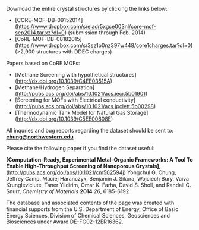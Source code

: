 Download the entire crystal structures by clicking the links below:

* [CORE-MOF-DB-09152014] (https://www.dropbox.com/s/eladr5xgce003nl/core-mof-sep2014.tar.xz?dl=0) (submission through Feb. 2014)
* [CoRE-MOF-DB-08182015] (https://www.dropbox.com/s/3sz1o0nz397w448/core1charges.tar?dl=0) (>2,900 structures with DDEC charges)

Papers based on CoRE MOFs:
* [Methane Screening with hypothetical structures] (http://dx.doi.org/10.1039/C4EE03515A)
* [Methane/Hydrogen Separation] (http://pubs.acs.org/doi/abs/10.1021/acs.iecr.5b01901)
* [Screening for MOFs with Electrical conductivity] (http://pubs.acs.org/doi/abs/10.1021/acs.jpclett.5b00298)
* [Thermodynamic Tank Model for Natural Gas Storage] (http://dx.doi.org/10.1039/C5EE00808E)

All inquries and bug reports regarding the dataset should be sent to: **chung@northwestern.edu**

Please cite the following paper if you find the dataset useful:

**[Computation-Ready, Experimental Metal–Organic Frameworks: A Tool To Enable High-Throughput Screening of Nanoporous Crystals],** (http://pubs.acs.org/doi/abs/10.1021/cm502594j) Yongchul G. Chung, Jeffrey Camp, Maciej Haranczyk, Benjamin J. Sikora, Wojciech Bury, Vaiva Krungleviciute, Taner Yildirim, Omar K. Farha, David S. Sholl, and Randall Q. Snurr, _Chemistry of Materials_ **2014** _26_, 6185-6192



The database and associated contents of the page was created with financial supports from the U.S. Department of Energy, Office of Basic Energy Sciences, Division of Chemical Sciences, Geosciences and Biosciences under Award DE-FG02-12ER16362.
